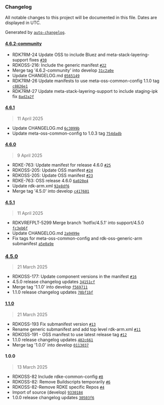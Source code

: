 ### Changelog

All notable changes to this project will be documented in this file. Dates are displayed in UTC.

Generated by [`auto-changelog`](https://github.com/CookPete/auto-changelog).

#### [4.6.2-community](https://github.com/rdkcentral/rdke-oss-manifest/compare/4.6.1...4.6.2-community)

- RDK7RM-24 Update OSS to include Bluez and meta-stack-layering-support fixes [`#30`](https://github.com/rdkcentral/rdke-oss-manifest/pull/30)
- RDKOSS-216: Include the generic manifest [`#22`](https://github.com/rdkcentral/rdke-oss-manifest/pull/22)
- Merge tag '4.6.2-community' into develop [`31c2a0e`](https://github.com/rdkcentral/rdke-oss-manifest/commit/31c2a0e1977df0d24e5dd309ea4c841c8cbfe782)
- Update CHANGELOG.md [`0565149`](https://github.com/rdkcentral/rdke-oss-manifest/commit/0565149ea6852bba1a0adcc3a2c8b2feb2dda43e)
- RDK7RM-26 Update manifests to use meta-oss-common-config 1.1.0 tag [`c8826e1`](https://github.com/rdkcentral/rdke-oss-manifest/commit/c8826e16aa0671c3c0e8a77d1d604fe3d0e1f6c1)
- RDK7RM-27 Update meta-stack-layering-support to include staging-ipk fix [`8ad2a2f`](https://github.com/rdkcentral/rdke-oss-manifest/commit/8ad2a2f53b03d75e8097d91d4bdd4d0c254ccd3e)

#### [4.6.1](https://github.com/rdkcentral/rdke-oss-manifest/compare/4.6.0...4.6.1)

> 11 April 2025

- Update CHANGELOG.md [`6c3099b`](https://github.com/rdkcentral/rdke-oss-manifest/commit/6c3099b5416aa25aab5528604ecde4318422e832)
- Update meta-oss-common-config to 1.0.3 tag [`754dadb`](https://github.com/rdkcentral/rdke-oss-manifest/commit/754dadbce19ac812ea62b55f3e9cd3bde043d6d0)

#### [4.6.0](https://github.com/rdkcentral/rdke-oss-manifest/compare/4.5.1...4.6.0)

> 9 April 2025

- RDKE-763: Update manifest for release 4.6.0 [`#25`](https://github.com/rdkcentral/rdke-oss-manifest/pull/25)
- RDKOSS-205: Update OSS manifest [`#24`](https://github.com/rdkcentral/rdke-oss-manifest/pull/24)
- RDKOSS-205: Update OSS manifest [`#23`](https://github.com/rdkcentral/rdke-oss-manifest/pull/23)
- RDKE-763: OSS release 4.6.0 [`6a020e4`](https://github.com/rdkcentral/rdke-oss-manifest/commit/6a020e4f36b4b6ea63401804ab39b36453c3ac23)
- Update rdk-arm.xml [`92e8df6`](https://github.com/rdkcentral/rdke-oss-manifest/commit/92e8df6875b045eee1ff81d7e1acd468e7a7c697)
- Merge tag '4.5.0' into develop [`c417601`](https://github.com/rdkcentral/rdke-oss-manifest/commit/c41760157eeac115c64845c2be5c9b7db510efe9)

#### [4.5.1](https://github.com/rdkcentral/rdke-oss-manifest/compare/4.5.0...4.5.1)

> 11 April 2025

- RDKVREFPLT-5299 Merge branch 'hotfix/4.5.1' into support/4.5.0 [`fc3eb6f`](https://github.com/rdkcentral/rdke-oss-manifest/commit/fc3eb6f7fe5d05a8fe22210c60db447dcb13c0e3)
- Update CHANGELOG.md [`2a9499e`](https://github.com/rdkcentral/rdke-oss-manifest/commit/2a9499e0cb78a71ced419161279bcfa8ffbdc992)
- Fix tags for meta-oss-common-config and rdk-oss-generic-arm submanifest [`a5e0a9e`](https://github.com/rdkcentral/rdke-oss-manifest/commit/a5e0a9ef75f272880f710b2e55a826a73700b53b)

### [4.5.0](https://github.com/rdkcentral/rdke-oss-manifest/compare/1.1.0...4.5.0)

> 21 March 2025

- RDKOSS-177: Update component versions in the manifest [`#16`](https://github.com/rdkcentral/rdke-oss-manifest/pull/16)
- 4.5.0 release changelog updates [`34151cf`](https://github.com/rdkcentral/rdke-oss-manifest/commit/34151cf2ad2fc45678f328f125ce7be986503002)
- Merge tag '1.1.0' into develop [`f569711`](https://github.com/rdkcentral/rdke-oss-manifest/commit/f5697117be7d34bbc8e563cd5f6ac0b8d2c21c37)
- 1.1.0 release changelog updates [`78bf1bf`](https://github.com/rdkcentral/rdke-oss-manifest/commit/78bf1bf38d855f11149efb3b0225d0f705b72aed)

#### [1.1.0](https://github.com/rdkcentral/rdke-oss-manifest/compare/1.0.0...1.1.0)

> 21 March 2025

- RDKOSS-193 Fix submanifest version [`#13`](https://github.com/rdkcentral/rdke-oss-manifest/pull/13)
- Rename generic submanifest and add top level rdk-arm.xml [`#11`](https://github.com/rdkcentral/rdke-oss-manifest/pull/11)
- RDKOSS-191 - OSS manifest to use latest release tag [`#12`](https://github.com/rdkcentral/rdke-oss-manifest/pull/12)
- 1.1.0 release changelog updates [`402c661`](https://github.com/rdkcentral/rdke-oss-manifest/commit/402c661f3fcffdfa2b7b98bf3cebcac775166542)
- Merge tag '1.0.0' into develop [`0113037`](https://github.com/rdkcentral/rdke-oss-manifest/commit/01130379a23aadf88de548e1844758de6cf8908b)

#### 1.0.0

> 13 March 2025

- RDKOSS-82 Include rdke-common-config [`#8`](https://github.com/rdkcentral/rdke-oss-manifest/pull/8)
- RDKOSS-82: Remove Buildscripts temporarily [`#6`](https://github.com/rdkcentral/rdke-oss-manifest/pull/6)
- RDKOSS-82-Remove RDKE specific Repos [`#4`](https://github.com/rdkcentral/rdke-oss-manifest/pull/4)
- Import of source (develop) [`9330184`](https://github.com/rdkcentral/rdke-oss-manifest/commit/93301840a169ca27fe296b6cd92b76cc13a77e77)
- 1.0.0 release changelog updates [`30503f6`](https://github.com/rdkcentral/rdke-oss-manifest/commit/30503f6670f86a09f9cf55524d22052bd4494cdd)
